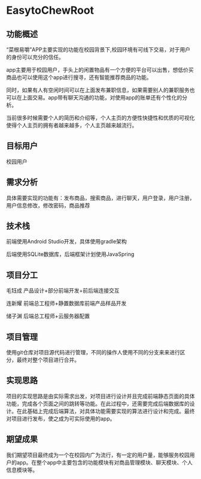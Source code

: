 # EasytoChewRoot

## 功能概述

“菜根易嚼”APP主要实现的功能在校园背景下,校园环境有可线下交易，对于用户的身份可以充分的信任。

app主要用于校园用户，手头上的闲置物品有一个方便的平台可以出售，想低价买商品也可以使用这个app进行搜寻，还有智能推荐商品的功能。

同时，如果有人有空闲时间可以在上面发布兼职信息，如果需要别人的兼职服务也可以在上面交易。app带有聊天沟通的功能，对使用app的账单还有个性化的分析。

当前很多时候需要个人的简历和介绍等，个人主页的方便性快捷性和优质的可视化使得个人主页的拥有者越来越多，个人主页越来越流行。

## 目标用户

校园用户

## 需求分析

具体需要实现的功能有：发布商品，搜索商品，进行聊天，用户登录，用户注册，用户信息修改，修改密码，商品推荐

## 技术栈

前端使用Android Studio开发，具体使用gradle架构

后端使用SQLite数据库，后端框架计划使用JavaSpring

## 项目分工

毛钰成 产品设计+部分前端开发+前后端连接交互

连新耀 前端总工程师+静置数据库前端产品样品开发

储子渊 后端总工程师+云服务器配置

## 项目管理

使用git仓库对项目源代码进行管理，不同的操作人使用不同的分支来来进行区分，最终对整个项目进行合并。

## 实现思路

项目的实现思路是由实际需求出发，对项目进行设计并且完成前端静态页面的具体功能，完成各个页面之间的跳转等功能。在此过程中，还需要完成后端数据库的设计。在此基础上完成后端算法，对具体功能需要实现的算法进行设计和完成。最终对项目进行发布，使之成为可实际使用的app。

## 期望成果

我们期望项目最终成为一个在校园内广为流行，有一定的用户量，能够服务校园用户的app。在整个app中主要包含的功能模块有对商品管理模块、聊天模块、个人信息模块等。
